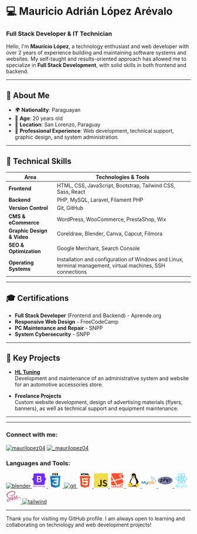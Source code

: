 # 💻 Mauricio Adrián López Arévalo

### Full Stack Developer & IT Technician

Hello, I'm **Mauricio López**, a technology enthusiast and web developer with over 2 years of experience building and maintaining software systems and websites. My self-taught and results-oriented approach has allowed me to specialize in **Full Stack Development**, with solid skills in both frontend and backend.

---

## 📌 About Me

- 🌍 **Nationality**: Paraguayan
- 👶 **Age**: 20 years old
- 📍 **Location**: San Lorenzo, Paraguay
- 💼 **Professional Experience**: Web development, technical support, graphic design, and system administration.

---

## 💼 Technical Skills

| Area                  | Technologies & Tools                                                                                                             |
|-----------------------|----------------------------------------------------------------------------------------------------------------------------------|
| **Frontend**          | HTML, CSS, JavaScript, Bootstrap, Tailwind CSS, Sass, React                                                                      |
| **Backend**           | PHP, MySQL, Laravel, Filament PHP                                                                                                |
| **Version Control**   | Git, GitHub                                                                                                                      |
| **CMS & eCommerce**   | WordPress, WooCommerce, PrestaShop, Wix                                                                                          |
| **Graphic Design & Video** | Coreldraw, Blender, Canva, Capcut, Filmora                                                                                  |
| **SEO & Optimization**| Google Merchant, Search Console                                                                                                 |
| **Operating Systems** | Installation and configuration of Windows and Linux, terminal management, virtual machines, SSH connections                      |

---

## 🎓 Certifications

- **Full Stack Developer** (Frontend and Backend) - Aprende.org
- **Responsive Web Design** - FreeCodeCamp
- **PC Maintenance and Repair** - SNPP
- **System Cybersecurity** - SNPP

---

## 🚀 Key Projects

- **[HL Tuning](http://www.hltuning.com)**  
  Development and maintenance of an administrative system and website for an automotive accessories store.

- **Freelance Projects**  
  Custom website development, design of advertising materials (flyers, banners), as well as technical support and equipment maintenance.

---

---

<h3 align="left">Connect with me:</h3>
<p align="left">
<a href="https://linkedin.com/in/maurilopez04" target="blank"><img align="center" src="https://raw.githubusercontent.com/rahuldkjain/github-profile-readme-generator/master/src/images/icons/Social/linked-in-alt.svg" alt="maurilopez04" height="30" width="40" /></a>
<a href="https://instagram.com/_maurilopez04" target="blank"><img align="center" src="https://raw.githubusercontent.com/rahuldkjain/github-profile-readme-generator/master/src/images/icons/Social/instagram.svg" alt="_maurilopez04" height="30" width="40" /></a>
</p>

<h3 align="left">Languages and Tools:</h3>
<p align="left"> 
<a href="https://www.blender.org/" target="_blank" rel="noreferrer"> <img src="https://download.blender.org/branding/community/blender_community_badge_white.svg" alt="blender" width="40" height="40"/> </a> 
<a href="https://getbootstrap.com" target="_blank" rel="noreferrer"> <img src="https://raw.githubusercontent.com/devicons/devicon/master/icons/bootstrap/bootstrap-plain-wordmark.svg" alt="bootstrap" width="40" height="40"/> </a> 
<a href="https://www.w3schools.com/css/" target="_blank" rel="noreferrer"> <img src="https://raw.githubusercontent.com/devicons/devicon/master/icons/css3/css3-original-wordmark.svg" alt="css3" width="40" height="40"/> </a> 
<a href="https://git-scm.com/" target="_blank" rel="noreferrer"> <img src="https://www.vectorlogo.zone/logos/git-scm/git-scm-icon.svg" alt="git" width="40" height="40"/> </a> 
<a href="https://www.w3.org/html/" target="_blank" rel="noreferrer"> <img src="https://raw.githubusercontent.com/devicons/devicon/master/icons/html5/html5-original-wordmark.svg" alt="html5" width="40" height="40"/> </a> 
<a href="https://developer.mozilla.org/en-US/docs/Web/JavaScript" target="_blank" rel="noreferrer"> <img src="https://raw.githubusercontent.com/devicons/devicon/master/icons/javascript/javascript-original.svg" alt="javascript" width="40" height="40"/> </a> 
<a href="https://laravel.com/" target="_blank" rel="noreferrer"> <img src="https://raw.githubusercontent.com/devicons/devicon/master/icons/laravel/laravel-plain-wordmark.svg" alt="laravel" width="40" height="40"/> </a> 
<a href="https://www.linux.org/" target="_blank" rel="noreferrer"> <img src="https://raw.githubusercontent.com/devicons/devicon/master/icons/linux/linux-original.svg" alt="linux" width="40" height="40"/> </a> 
<a href="https://www.mysql.com/" target="_blank" rel="noreferrer"> <img src="https://raw.githubusercontent.com/devicons/devicon/master/icons/mysql/mysql-original-wordmark.svg" alt="mysql" width="40" height="40"/> </a> 
<a href="https://www.php.net" target="_blank" rel="noreferrer"> <img src="https://raw.githubusercontent.com/devicons/devicon/master/icons/php/php-original.svg" alt="php" width="40" height="40"/> </a> 
<a href="https://reactjs.org/" target="_blank" rel="noreferrer"> <img src="https://raw.githubusercontent.com/devicons/devicon/master/icons/react/react-original-wordmark.svg" alt="react" width="40" height="40"/> </a> 
<a href="https://sass-lang.com" target="_blank" rel="noreferrer"> <img src="https://raw.githubusercontent.com/devicons/devicon/master/icons/sass/sass-original.svg" alt="sass" width="40" height="40"/> </a> 
<a href="https://tailwindcss.com/" target="_blank" rel="noreferrer"> <img src="https://www.vectorlogo.zone/logos/tailwindcss/tailwindcss-icon.svg" alt="tailwind" width="40" height="40"/> </a> 
</p>

--- 
Thank you for visiting my GitHub profile. I am always open to learning and collaborating on technology and web development projects!
